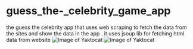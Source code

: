 # guess_the-_celebrity_game_app
the guess the celebrity app that uses web scraping to fetch the data from the sites and show the data in the app . it uses jsoup lib for fetching html data from website
![Image of Yaktocat](https://1.bp.blogspot.com/-WHcQ61xPzXw/XYS-SM7ywUI/AAAAAAAABrM/F-Dz7qwHpHURmyzP06rol9sw7FC7NrSTQCPcBGAYYCw/s320/device-2019-09-20-172412.png)
![Image of Yaktocat](https://1.bp.blogspot.com/-G1-6PG2BajA/XYS-Sjb8jdI/AAAAAAAABrQ/P8AG6Pfa4-M4OdghvKclgInWfxVnvNLyACPcBGAYYCw/s400/device-2019-09-20-172506.png)
